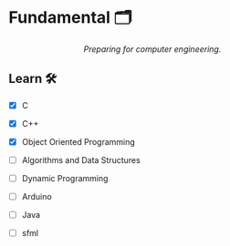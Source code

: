 <h1>Fundamental 🗂️</h1>

<p align="center">
<i>Preparing for computer engineering.</i>
</p>

<h2>Learn 🛠️</h2>

- [x] C
- [x] C++
- [x] Object Oriented Programming
- [ ] Algorithms and Data Structures
- [ ] Dynamic Programming
- [ ] Arduino
- [ ] Java
- [ ] sfml

